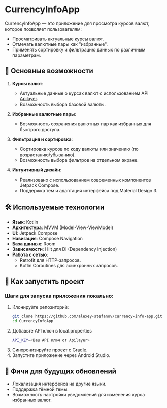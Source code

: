 # CurrencyInfoApp

CurrencyInfoApp — это приложение для просмотра курсов валют, которое позволяет пользователям:
- Просматривать актуальные курсы валют.
- Отмечать валютные пары как "избранные".
- Применять сортировку и фильтрацию данных по различным параметрам.

## 📱 Основные возможности
1. **Курсы валют**:
   - Актуальные данные о курсах валют с использованием API [Apilayer](https://apilayer.com).
   - Возможность выбора базовой валюты.

2. **Избранные валютные пары**:
   - Возможность сохранения валютных пар как избранных для быстрого доступа.

3. **Фильтрация и сортировка**:
   - Сортировка курсов по коду валюты или значению (по возрастанию/убыванию).
   - Возможность выбора фильтров на отдельном экране.

4. **Интуитивный дизайн**:
   - Реализовано с использованием современных компонентов Jetpack Compose.
   - Поддержка тем и адаптация интерфейса под Material Design 3.

## 🛠 Используемые технологии
- **Язык**: Kotlin
- **Архитектура**: MVVM (Model-View-ViewModel)
- **UI**: Jetpack Compose
- **Навигация**: Compose Navigation
- **База данных**: Room
- **Зависимости**: Hilt для DI (Dependency Injection)
- **Работа с сетью**:
  - Retrofit для HTTP-запросов.
  - Kotlin Coroutines для асинхронных запросов.

## 🚀 Как запустить проект
### Шаги для запуска приложения локально:
1. Клонируйте репозиторий:
   ```bash
   git clone https://github.com/alexey-stefanov/currency-info-app.git
   cd CurrencyInfoApp
2. Добавьте API ключ в local.properties
   ```bash
   API_KEY=<Ваш API ключ от Apilayer>
3. Синхронизируйте проект с Gradle.
4. Запустите приложение через Android Studio.

## 📝 Фичи для будущих обновлений
  - Локализация интерфейса на другие языки.
  - Поддержка тёмной темы.
  - Возможность настройки уведомлений для изменения курса избранных валют.

